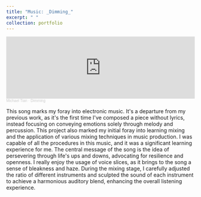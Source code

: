 ```yaml
---
title: "Music: _Dimming_"
excerpt: " "
collection: portfolio
---
```


<iframe width="100%" height="166" scrolling="no" frameborder="no" allow="autoplay" src="https://w.soundcloud.com/player/?url=https%3A//api.soundcloud.com/tracks/1645837170%3Fsecret_token%3Ds-08yAx7Xr3m4&color=%2355686e&auto_play=false&hide_related=false&show_comments=true&show_user=true&show_reposts=false&show_teaser=true"></iframe><div style="font-size: 10px; color: #cccccc;line-break: anywhere;word-break: normal;overflow: hidden;white-space: nowrap;text-overflow: ellipsis; font-family: Interstate,Lucida Grande,Lucida Sans Unicode,Lucida Sans,Garuda,Verdana,Tahoma,sans-serif;font-weight: 100;"><a href="https://soundcloud.com/michael-tian-107880864" title="Michael Tian" target="_blank" style="color: #cccccc; text-decoration: none;">Michael Tian</a> · <a href="https://soundcloud.com/michael-tian-107880864/dimming/s-08yAx7Xr3m4" title="Dimming" target="_blank" style="color: #cccccc; text-decoration: none;">Dimming</a></div>

This song marks my foray into electronic music. It's a departure from my previous work, as it's the first time I've composed a piece without lyrics, instead focusing on conveying emotions solely through melody and percussion. This project also marked my initial foray into learning mixing and the application of various mixing techniques in music production. I was capable of all the procedures in this music, and it was a significant learning experience for me. The central message of the song is the idea of persevering through life's ups and downs, advocating for resilience and openness. I really enjoy the usage of voice slices, as it brings to the song a sense of bleakness and haze. During the mixing stage, I carefully adjusted the ratio of different instruments and sculpted the sound of each instrument to achieve a harmonious auditory blend, enhancing the overall listening experience.
